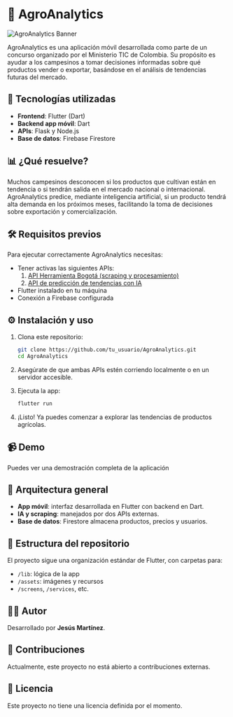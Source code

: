 # 🌱 AgroAnalytics

![AgroAnalytics Banner](./jobit.png)

AgroAnalytics es una aplicación móvil desarrollada como parte de un concurso organizado por el Ministerio TIC de Colombia. Su propósito es ayudar a los campesinos a tomar decisiones informadas sobre qué productos vender o exportar, basándose en el análisis de tendencias futuras del mercado.


## 🚀 Tecnologías utilizadas

- **Frontend**: Flutter (Dart)
- **Backend app móvil**: Dart
- **APIs**: Flask y Node.js
- **Base de datos**: Firebase Firestore



## 📊 ¿Qué resuelve?

Muchos campesinos desconocen si los productos que cultivan están en tendencia o si tendrán salida en el mercado nacional o internacional. AgroAnalytics predice, mediante inteligencia artificial, si un producto tendrá alta demanda en los próximos meses, facilitando la toma de decisiones sobre exportación y comercialización.



## 🛠️ Requisitos previos

Para ejecutar correctamente AgroAnalytics necesitas:

- Tener activas las siguientes APIs:
  1. [API Herramienta Bogotá (scraping y procesamiento)](https://github.com/lastHunter956/API-herramienta-bogota)
  2. [API de predicción de tendencias con IA](https://github.com/lastHunter956/API_tendencias)
- Flutter instalado en tu máquina
- Conexión a Firebase configurada



## ⚙️ Instalación y uso

1. Clona este repositorio:
   ```bash
   git clone https://github.com/tu_usuario/AgroAnalytics.git
   cd AgroAnalytics
   ```

2. Asegúrate de que ambas APIs estén corriendo localmente o en un servidor accesible.

3. Ejecuta la app:
   ```bash
   flutter run
   ```

4. ¡Listo! Ya puedes comenzar a explorar las tendencias de productos agrícolas.



## 📹 Demo

Puedes ver una demostración completa de la aplicación 
![<img src="https://img.youtube.com/vi/cgwW77G7hYA/hqdefault.jpg" width="600" height="300">](https://www.youtube.com/watch?v=cgwW77G7hYA)



## 🧠 Arquitectura general

- **App móvil**: interfaz desarrollada en Flutter con backend en Dart.
- **IA y scraping**: manejados por dos APIs externas.
- **Base de datos**: Firestore almacena productos, precios y usuarios.



## 📁 Estructura del repositorio

El proyecto sigue una organización estándar de Flutter, con carpetas para:

- `/lib`: lógica de la app
- `/assets`: imágenes y recursos
- `/screens`, `/services`, etc.



## 👨‍💻 Autor

Desarrollado por **Jesús Martínez**.



## 🤝 Contribuciones

Actualmente, este proyecto no está abierto a contribuciones externas.



## 📜 Licencia

Este proyecto no tiene una licencia definida por el momento.
